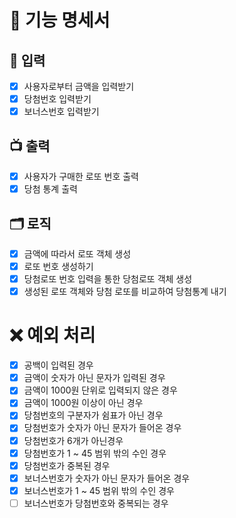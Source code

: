 # 📝 기능 명세서
## 💬 입력
- [x] 사용자로부터 금액을 입력받기
- [x] 당첨번호 입력받기
- [x] 보너스번호 입력받기
## 📺 출력
- [x] 사용자가 구매한 로또 번호 출력
- [x] 당첨 통계 출력
## 🗂️ 로직
- [x] 금액에 따라서 로또 객체 생성
- [x] 로또 번호 생성하기
- [x] 당첨로또 번호 입력을 통한 당첨로또 객체 생성
- [x] 생성된 로또 객체와 당첨 로또를 비교하여 당첨통계 내기

# ❌ 예외 처리
- [x] 공백이 입력된 경우
- [x] 금액이 숫자가 아닌 문자가 입력된 경우
- [x] 금액이 1000원 단위로 입력되지 않은 경우
- [x] 금액이 1000원 이상이 아닌 경우
- [x] 당첨번호의 구분자가 쉼표가 아닌 경우
- [x] 당첨번호가 숫자가 아닌 문자가 들어온 경우
- [x] 당첨번호가 6개가 아닌경우
- [x] 당첨번호가 1 ~ 45 범위 밖의 수인 경우
- [x] 당첨번호가 중복된 경우
- [x] 보너스번호가 숫자가 아닌 문자가 들어온 경우
- [x] 보너스번호가 1 ~ 45 범위 밖의 수인 경우
- [ ] 보너스번호가 당첨번호와 중복되는 경우